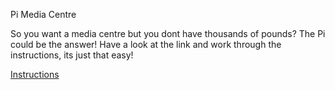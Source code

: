 Pi Media Centre

So you want a media centre but you dont have thousands of pounds? The Pi could be the answer!
Have a look at the link and work through the instructions, its just that easy!

<a href="http://www.pcpro.co.uk/media-centres/1000077/how-to-turn-a-raspberry-pi-into-an-xbmc-media-center-build-a-fully-functional" target=0>Instructions</a>